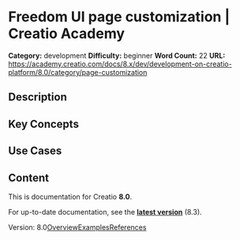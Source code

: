 # Freedom UI page customization | Creatio Academy

**Category:** development **Difficulty:** beginner **Word Count:** 22 **URL:**
https://academy.creatio.com/docs/8.x/dev/development-on-creatio-platform/8.0/category/page-customization

## Description

## Key Concepts

## Use Cases

## Content

This is documentation for Creatio **8.0**.

For up-to-date documentation, see the
**[latest version](/docs/8.x/dev/development-on-creatio-platform/category/page-customization)**
(8.3).

Version:
8.0[Overview](/docs/8.x/dev/development-on-creatio-platform/8.0/platform-customization/freedom-ui/page-customization-basics/overview)[Examples](/docs/8.x/dev/development-on-creatio-platform/8.0/page-customization-examples)[References](/docs/8.x/dev/development-on-creatio-platform/8.0/page-customization-references)
